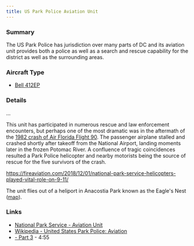 ```yaml
---
title: US Park Police Aviation Unit
---
```


### Summary 

The US Park Police has jurisdiction over many parts of DC and its aviation unit provides both a police as well as a search and rescue capability for the district as well as the surrounding areas.  

### Aircraft Type

* [Bell 412EP](https://en.wikipedia.org/wiki/Bell_412)


### Details 

...

This unit has participated in numerous rescue and law enforcement encounters, but perhaps one of the most dramatic was in the aftermath of the [1982 crash of Air Florida Flight 90](https://en.wikipedia.org/wiki/Air_Florida_Flight_90). The passenger airplane stalled and crashed shortly after takeoff from the National Airport, landing moments later in the frozen Potomac River.  A confluence of tragic coincidences resulted a Park Police helicopter and nearby motorists being the source of rescue for the five survivors of the crash.  

https://fireaviation.com/2018/12/01/national-park-service-helicopters-played-vital-role-on-9-11/

The unit flies out of a heliport in Anacostia Park known as the Eagle's Nest ([map](https://goo.gl/maps/Pg64vj1kg552)).  


### Links
* [National Park Service - Aviation Unit](https://www.nps.gov/subjects/uspp/aviation-unit.htm)
* [Wikipedia - United States Park Police: Aviation](https://en.wikipedia.org/wiki/United_States_Park_Police#Aviation)
* [ - Part 3](https://youtu.be/EIb8wfXGngA?t=102) - 4:55